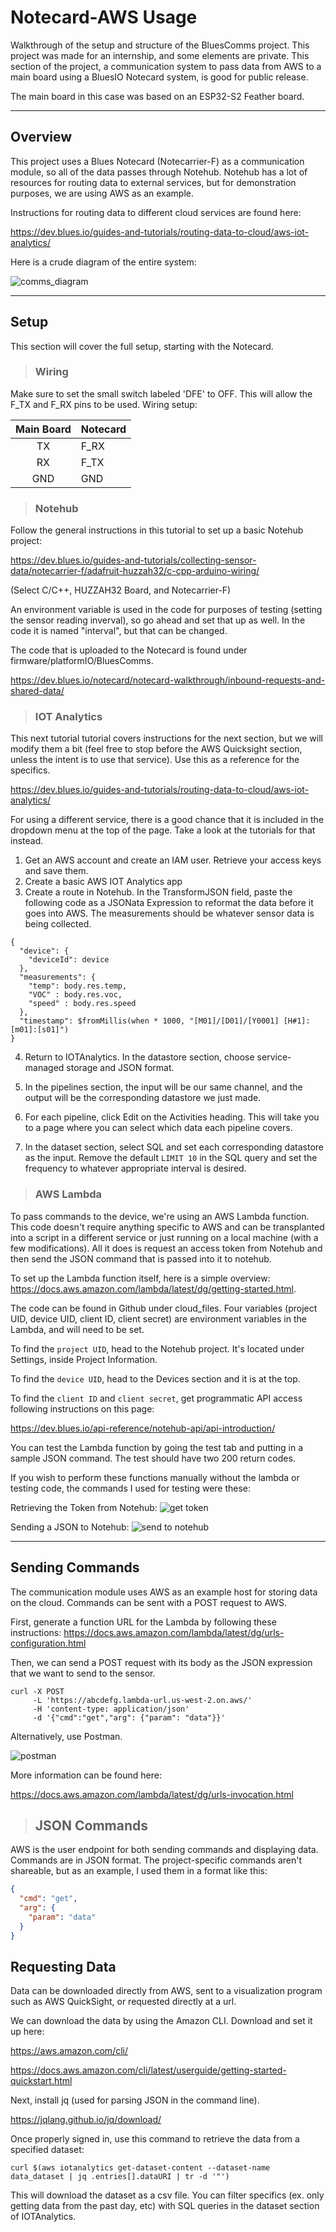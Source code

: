 # Notecard-AWS Usage
Walkthrough of the setup and structure of the BluesComms project. This project was made for an internship, and some elements are private. This section of the project, a communication system to pass data from AWS to a main board using a BluesIO Notecard system, is good for public release.

The main board in this case was based on an ESP32-S2 Feather board. 

---
## Overview

This project uses a Blues Notecard (Notecarrier-F) as a communication module, so all of the data passes through Notehub. Notehub has a lot of resources for routing data to external services, but for demonstration purposes, we are using AWS as an example. 

Instructions for routing data to different cloud services are found here: 

https://dev.blues.io/guides-and-tutorials/routing-data-to-cloud/aws-iot-analytics/

Here is a crude diagram of the entire system:

![comms_diagram](https://github.com/JustinePend/BluesComms/assets/22806576/58fd6b4d-8447-45d7-b4c8-407c88508500)

---

## Setup 

This section will cover the full setup, starting with the Notecard. 

> ### Wiring

Make sure to set the small switch labeled 'DFE' to OFF. This will allow the F_TX and F_RX pins to be used. 
Wiring setup:

| Main Board | Notecard |
|:----------:|:---------|
| TX | F_RX |
| RX | F_TX | 
| GND | GND |

> ### Notehub

Follow the general instructions in this tutorial to set up a basic Notehub project:

https://dev.blues.io/guides-and-tutorials/collecting-sensor-data/notecarrier-f/adafruit-huzzah32/c-cpp-arduino-wiring/

(Select C/C++, HUZZAH32 Board, and Notecarrier-F)

An environment variable is used in the code for purposes of testing (setting the sensor reading inverval), so go ahead and set that up as well. In the code it is named "interval", but that can be changed. 

The code that is uploaded to the Notecard is found under firmware/platformIO/BluesComms. 

https://dev.blues.io/notecard/notecard-walkthrough/inbound-requests-and-shared-data/

> ### IOT Analytics

This next tutorial tutorial covers instructions for the next section, but we will modify them a bit (feel free to stop before the AWS Quicksight section, unless the intent is to use that service). Use this as a reference for the specifics. 

https://dev.blues.io/guides-and-tutorials/routing-data-to-cloud/aws-iot-analytics/

For using a different service, there is a good chance that it is included in the dropdown menu at the top of the page. Take a look at the tutorials for that instead. 

1. Get an AWS account and create an IAM user. Retrieve your access keys and save them.
2. Create a basic AWS IOT Analytics app
3. Create a route in Notehub. In the TransformJSON field, paste the following code as a JSONata Expression to reformat the data before it goes into AWS. The measurements should be whatever sensor data is being collected. 

```
{
  "device": {
    "deviceId": device
  },
  "measurements": {
    "temp": body.res.temp,
    "VOC" : body.res.voc,
    "speed" : body.res.speed
  },
  "timestamp": $fromMillis(when * 1000, "[M01]/[D01]/[Y0001] [H#1]:[m01]:[s01]")
}
```
4. Return to IOTAnalytics. In the datastore section, choose service-managed storage and JSON format.
5. In the pipelines section, the input will be our same channel, and the output will be the corresponding datastore we just made.
6. For each pipeline, click Edit on the Activities heading. This will take you to a page where you can select which data each pipeline covers.


7. In the dataset section, select SQL and set each corresponding datastore as the input. Remove the default `LIMIT 10` in the SQL query and set the frequency to whatever appropriate interval is desired. 


> ### AWS Lambda

To pass commands to the device, we're using an AWS Lambda function. This code doesn't require anything specific to AWS and can be transplanted into a script in a different service or just running on a local machine (with a few modifications). All it does is request an access token from Notehub and then send the JSON command that is passed into it to notehub. 

To set up the Lambda function itself, here is a simple overview: https://docs.aws.amazon.com/lambda/latest/dg/getting-started.html. 

The code can be found in Github under cloud_files. Four variables (project UID, device UID, client ID, client secret) are environment variables in the Lambda, and will need to be set. 

To find the `project UID`, head to the Notehub project. It's located under Settings, inside Project Information. 

To find the `device UID`, head to the Devices section and it is at the top.

To find the `client ID` and `client secret`, get programmatic API access following instructions on this page:

https://dev.blues.io/api-reference/notehub-api/api-introduction/


You can test the Lambda function by going the test tab and putting in a sample JSON command. The test should have two 200 return codes. 

If you wish to perform these functions manually without the lambda or testing code, the commands I used for testing were these:

Retrieving the Token from Notehub:
![get token](https://github.com/JustinePend/BluesComms/assets/22806576/91a8c9c3-43c2-4896-8747-2bdd2bf3fe20)

Sending a JSON to Notehub:
![send to notehub](https://github.com/JustinePend/BluesComms/assets/22806576/fba9874a-b3fb-456c-be26-7939f06ce791)

---

## Sending Commands

The communication module uses AWS as an example host for storing data on the cloud. Commands can be sent with a POST request to AWS.

First, generate a function URL for the Lambda by following these instructions: https://docs.aws.amazon.com/lambda/latest/dg/urls-configuration.html

Then, we can send a POST request with its body as the JSON expression that we want to send to the sensor. 
```
curl -X POST
     -L 'https://abcdefg.lambda-url.us-west-2.on.aws/'
     -H 'content-type: application/json'
     -d '{"cmd":"get","arg": {"param": "data"}}' 
```

Alternatively, use Postman.

![postman](https://github.com/JustinePend/BluesComms/assets/22806576/e021c715-1a8d-44ba-a9e9-aeefa68aa06f)

More information can be found here:

https://docs.aws.amazon.com/lambda/latest/dg/urls-invocation.html

>## JSON Commands

AWS is the user endpoint for both sending commands and displaying data. Commands are in JSON format. The project-specific commands aren't shareable, but as an example, I used them in a format like this:

```JSON
{
  "cmd": "get",
  "arg": {
    "param": "data"
  }
}
```

## Requesting Data

Data can be downloaded directly from AWS, sent to a visualization program such as AWS QuickSight, or requested directly at a url. 

We can download the data by using the Amazon CLI. Download and set it up here:

https://aws.amazon.com/cli/

https://docs.aws.amazon.com/cli/latest/userguide/getting-started-quickstart.html

Next, install jq (used for parsing JSON in the command line). 

https://jqlang.github.io/jq/download/

Once properly signed in, use this command to retrieve the data from a specified dataset:

`curl $(aws iotanalytics get-dataset-content --dataset-name data_dataset | jq .entries[].dataURI | tr -d '"')`

This will download the dataset as a csv file. You can filter specifics (ex. only getting data from the past day, etc) with SQL queries in the dataset section of IOTAnalytics. 

